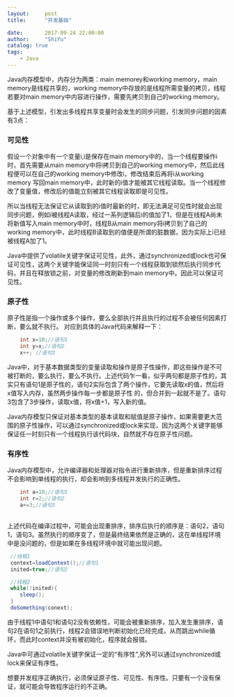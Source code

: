 ```yaml
---
layout:     post
title:      "并发基础"

date:       2017-09-24 22:00:00
author:     "ShiYu"
catalog: true
tags:
    - Java
---
```



Java内存模型中，内存分为两类：main memorey和working memory，main memory是线程共享的，working memory中存放的是线程所需变量的拷贝，线程若要对main memory中内容进行操作，需要先拷贝到自己的working memory。

基于上述模型，引发出多线程共享变量时会发生的同步问题，引发同步问题的因素有3点：

### 可见性

假设一个对象中有一个变量i,i是保存在main memory中的，当一个线程要操作i时，首先需要从main memory中将i拷贝到自己的working memory中，然后此线程便可以在自己的working memory中修改i，修改结束后再将i从working memory 写回main memory中，此时新的i值才能被其它线程读取。当一个线程修改了变量值，修改后的值能立刻被其它线程读取即是可见性。

所以当线程无法保证它从读取到的i值时最新的时，即无法满足可见性时就会出现同步问题，例如i被线程A读取，经过一系列逻辑后i的值加了1，但是在线程A尚未将新值写入main memory中时，线程B从main memory将i拷贝到了自己的working memory中，此时线程B读取到的值便是所谓的脏数据，因为实际上i已经被线程A加了1。

Java中提供了volatile关键字保证可见性，此外，通过synchronized或lock也可保证可见性，这两个关键字能保证同一时刻只有一个线程获取到锁然后执行同步代码，并且在释放锁之前，对变量的修改刷新到main memory中。因此可以保证可见性。

### 原子性
原子性是指一个操作或多个操作，要么全部执行并且执行的过程不会被任何因素打断，要么就不执行。
对应到具体的Java代码来解释一下：
```java
	int x=10;//语句1
	int y=x;//语句2
	x++; //语句3
```

Java中，对于基本数据类型的变量读取和操作是原子性操作，即这些操作是不可被打断的，要么执行，要么不执行。上述代码乍一看，似乎两句都是原子性的，其实只有语句1是原子性的，语句2实际包含了两个操作，它要先读取x的值，然后将x值写入内存，虽然两步操作每一步都是原子性 的，但合并到一起就不是了。语句3包含了3步操作，读取x值，将x值+1，写入新的值。

Java内存模型只保证对基本类型的基本读取和赋值是原子操作，如果需要更大范围的原子性操作，可以通过synchronized或lock来实现，因为这两个关键字能够保证任一时刻只有一个线程执行该代码块，自然就不存在原子性问题。

### 有序性
Java内存模型中，允许编译器和处理器对指令进行重新排序，但是重新排序过程不会影响到单线程的执行，却会影响到多线程并发执行的正确性。

```java
	int a=10;//语句1
	int r=2;//语句2
	a+=3;//语句3
	
```

上述代码在编译过程中，可能会出现重排序，排序后执行的顺序是：语句2，语句1，语句3。虽然执行的顺序变了，但是最终结果依然是正确的，这在单线程环境中是没问题的，但是如果在多线程环境中就可能出现问题。

```java
 //线程1
 context=loadContext();//语句1
 inited=true;//语句2

 //线程2
 while(!inited){
 	sleep();
 }
 doSomething(conext);
```
由于线程1中语句1和语句2没有依赖性，可能会被重新排序，加入发生重排序，语句2在语句1之前执行，线程2会错误地判断初始化已经完成，从而跳出while循环，而此时context并没有被初始化，程序就会报错。

Java中可通过volatile关键字保证一定的“有序性”,另外可以通过synchronized或lock来保证有序性。

想要并发程序正确执行，必须保证原子性、可见性、有序性。只要有一个没有保证，就可能会导致程序运行的不正确。

